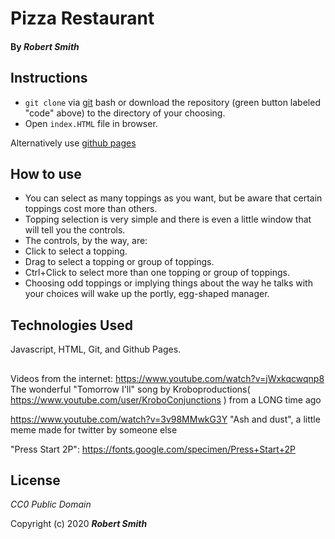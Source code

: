 # **Pizza Restaurant** 


#### By _Robert Smith_ 
## Instructions
- `git clone` via [git](https://git-scm.com/downloads) bash or download the repository (green button labeled "code" above) to the directory of your choosing.
- Open `index.HTML` file in browser.

Alternatively use [github pages](https://riverface.github.io/PIZZA/)
## How to use

- You can select as many toppings as you want, but be aware that certain toppings cost more than others.
- Topping selection is very simple and there is even a little window that will tell you the controls.
- The controls, by the way, are:
- Click to select a topping. 
- Drag to select a topping or group of toppings.
- Ctrl+Click to select more than one topping or group of toppings.
- Choosing odd toppings or implying things about the way he talks with your choices will wake up the portly, egg-shaped manager.
## Technologies Used

Javascript,
HTML,
Git,
and Github Pages.
##
Videos from the internet:
https://www.youtube.com/watch?v=jWxkqcwqnp8 The wonderful "Tomorrow I'll" song by Kroboproductions( https://www.youtube.com/user/KroboConjunctions ) from a LONG time ago

https://www.youtube.com/watch?v=3v98MMwkG3Y
"Ash and dust", a little meme made for twitter by someone else

"Press Start 2P":
https://fonts.google.com/specimen/Press+Start+2P
## License

*CC0 Public Domain*

Copyright (c) 2020 **_Robert Smith_**

